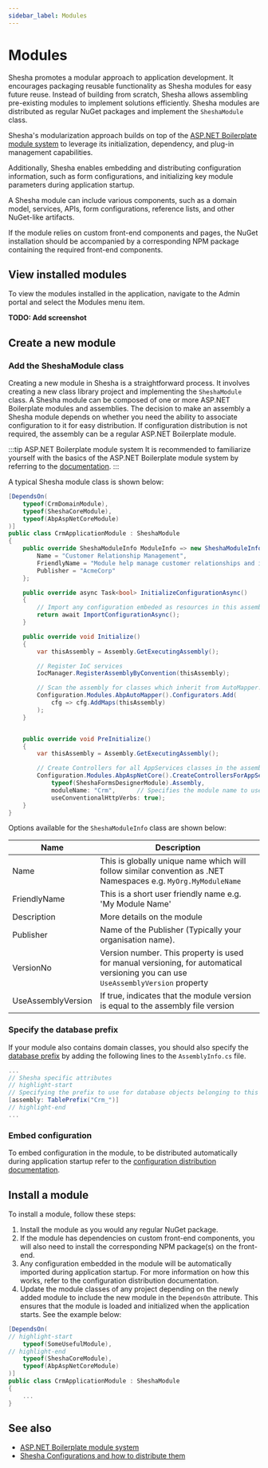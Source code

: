 ```yaml
---
sidebar_label: Modules
---
```


# Modules

Shesha promotes a modular approach to application development. It encourages packaging reusable functionality as Shesha modules for easy future reuse. Instead of building from scratch, Shesha allows assembling pre-existing modules to implement solutions efficiently. Shesha modules are distributed as regular NuGet packages and implement the `SheshaModule` class.

Shesha's modularization approach builds on top of the [ASP.NET Boilerplate module system](https://aspnetboilerplate.com/Pages/Documents/Module-System) to leverage its initialization, dependency, and plug-in management capabilities.

Additionally, Shesha enables embedding and distributing configuration information, such as form configurations, and initializing key module parameters during application startup.

A Shesha module can include various components, such as a domain model, services, APIs, form configurations, reference lists, and other NuGet-like artifacts.

If the module relies on custom front-end components and pages, the NuGet installation should be accompanied by a corresponding NPM package containing the required front-end components.

## View installed modules

To view the modules installed in the application, navigate to the Admin portal and select the Modules menu item.

**TODO: Add screenshot**

## Create a new module

### Add the SheshaModule class

Creating a new module in Shesha is a straightforward process. It involves creating a new class library project and implementing the `SheshaModule` class. A Shesha module can be composed of one or more ASP.NET Boilerplate modules and assemblies. The decision to make an assembly a Shesha module depends on whether you need the ability to associate configuration to it for easy distribution. If configuration distribution is not required, the assembly can be a regular ASP.NET Boilerplate module.

:::tip ASP.NET Boilerplate module system
It is recommended to familiarize yourself with the basics of the ASP.NET Boilerplate module system by referring to the [documentation](https://aspnetboilerplate.com/Pages/Documents/Module-System).
:::

A typical Shesha module class is shown below:

```cs
[DependsOn(
    typeof(CrmDomainModule),
    typeof(SheshaCoreModule),
    typeof(AbpAspNetCoreModule)
)]
public class CrmApplicationModule : SheshaModule
{
    public override SheshaModuleInfo ModuleInfo => new SheshaModuleInfo("Crm") {
        Name = "Customer Relationship Management",
        FriendlyName = "Module help manage customer relationships and interactions.",
        Publisher = "AcmeCorp"
    };

    public override async Task<bool> InitializeConfigurationAsync()
    {
        // Import any configuration embeded as resources in this assembly on application start-up.
        return await ImportConfigurationAsync();
    }

    public override void Initialize()
    {
        var thisAssembly = Assembly.GetExecutingAssembly();

        // Register IoC services
        IocManager.RegisterAssemblyByConvention(thisAssembly);

        // Scan the assembly for classes which inherit from AutoMapper.Profile
        Configuration.Modules.AbpAutoMapper().Configurators.Add(
            cfg => cfg.AddMaps(thisAssembly)
        );
    }


    public override void PreInitialize()
    {
        var thisAssembly = Assembly.GetExecutingAssembly();

        // Create Controllers for all AppServices classes in the assembly
        Configuration.Modules.AbpAspNetCore().CreateControllersForAppServices(
            typeof(SheshaFormsDesignerModule).Assembly,
            moduleName: "Crm",      // Specifies the module name to use for the controller route
            useConventionalHttpVerbs: true);
    }
}
```

Options available for the `SheshaModuleInfo` class are shown below:

| Name               | Description                                                                                                                       |
| ------------------ | --------------------------------------------------------------------------------------------------------------------------------- |
| Name               | This is globally unique name which will follow similar convention as .NET Namespaces e.g. `MyOrg.MyModuleName`                    |
| FriendlyName       | This is a short user friendly name e.g. 'My Module Name'                                                                          |
| Description        | More details on the module                                                                                                        |
| Publisher          | Name of the Publisher (Typically your organisation name).                                                                         |
| VersionNo          | Version number. This property is used for manual versioning, for automatical versioning you can use `UseAssemblyVersion` property |
| UseAssemblyVersion | If true, indicates that the module version is equal to the assembly file version                                                  |

### Specify the database prefix

If your module also contains domain classes, you should also specify the [database prefix](/docs/back-end-basics/domain-model#module-database-prefix) by adding the following lines to the `AssemblyInfo.cs` file.

```csharp title="/Properties/AssemblyInfo.cs"
...
// Shesha specific attributes
// highlight-start
// Specifying the prefix to use for database objects belonging to this project
[assembly: TablePrefix("Crm_")]
// highlight-end
...
```

### Embed configuration

To embed configuration in the module, to be distributed automatically during application startup refer to the [configuration distribution documentation](configuration).

## Install a module

To install a module, follow these steps:

1. Install the module as you would any regular NuGet package.
2. If the module has dependencies on custom front-end components, you will also need to install the corresponding NPM package(s) on the front-end.
3. Any configuration embedded in the module will be automatically imported during application startup. For more information on how this works, refer to the configuration distribution documentation.
4. Update the module classes of any project depending on the newly added module to include the new module in the `DependsOn` attribute. This ensures that the module is loaded and initialized when the application starts. See the example below:

```cs
[DependsOn(
// highlight-start
    typeof(SomeUsefulModule),
// highlight-end
    typeof(SheshaCoreModule),
    typeof(AbpAspNetCoreModule)
)]
public class CrmApplicationModule : SheshaModule
{
    ...
}
```

## See also

- [ASP.NET Boilerplate module system](https://aspnetboilerplate.com/Pages/Documents/Module-System)
- [Shesha Configurations and how to distribute them](configuration)
